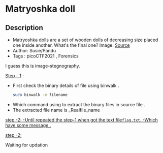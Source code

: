 # Matryoshka doll

## Description
- Matryoshka dolls are a set of wooden dolls of decreasing size placed one inside another. What's the final one? Image: [Source]()
- Author: Susie/Pandu
- Tags  : picoCTF2021 , Forensics

I guess this is image-stegnography.

<ins>Step - 1</ins> :
- First check the binary details of file using binwalk .
     ```sh
     sudo binwalk -e filename
     ```
- Which command using to extract the binary files in source file . 
- The extracted file name is _Realfile_name

<ins>step -2<ins>:
-Until repeated the step-1 when got the text file`flag.txt`.
-Which have some message .

<ins>step -2<ins>:

Waiting for updation
